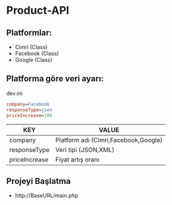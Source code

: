 # Product-API
## Platformlar:
- Cimri (Class)
- Facebook (Class)
- Google (Class)

## Platforma göre veri ayarı:
dev.ini 
```dev.ini
company=Facebook
responseType=json
priceIncrease=100
```

| KEY | VALUE |
| ------ | ------ |
| company | Platform adı (Cimri,Facebook,Google) |
| responseType | Veri tipi (JSON,XML) |
| priceIncrease | Fiyat artış oranı |

## Projeyi Başlatma
- http://BaseURL/main.php
